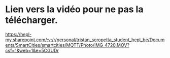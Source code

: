 # Lien vers la vidéo pour ne pas la télécharger.

https://hepl-my.sharepoint.com/:v:/r/personal/tristan_scropetta_student_hepl_be/Documents/SmartCities/smartcities/MQTT/Photo/IMG_4720.MOV?csf=1&web=1&e=5CGUDr
